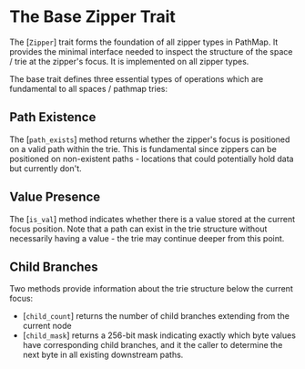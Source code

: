 # The Base Zipper Trait
The [`Zipper`] trait forms the foundation of all zipper types in PathMap. It provides the minimal interface needed to inspect the structure of the space / trie at the zipper's focus.  It is implemented on all zipper types.

The base trait defines three essential types of operations which are fundamental to all spaces / pathmap tries:

## Path Existence
The [`path_exists`] method returns whether the zipper's focus is positioned on a valid path within the trie. This is fundamental since zippers can be positioned on non-existent paths - locations that could potentially hold data but currently don't.

## Value Presence
The [`is_val`] method indicates whether there is a value stored at the current focus position. Note that a path can exist in the trie structure without necessarily having a value - the trie may continue deeper from this point.

## Child Branches
Two methods provide information about the trie structure below the current focus:
- [`child_count`] returns the number of child branches extending from the current node
- [`child_mask`] returns a 256-bit mask indicating exactly which byte values have corresponding child branches, and it the caller to determine the next byte in all existing downstream paths.

